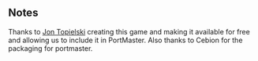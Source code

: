 ## Notes

Thanks to [Jon Topielski](https://jontopielski.itch.io/echo-chamber) creating this game and making it available for free and allowing us to include it in PortMaster. Also thanks to Cebion for the packaging for portmaster.

